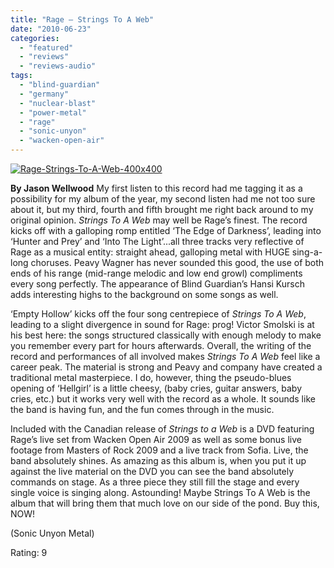```yaml
---
title: "Rage – Strings To A Web"
date: "2010-06-23"
categories: 
  - "featured"
  - "reviews"
  - "reviews-audio"
tags: 
  - "blind-guardian"
  - "germany"
  - "nuclear-blast"
  - "power-metal"
  - "rage"
  - "sonic-unyon"
  - "wacken-open-air"
---
```


[![Rage-Strings-To-A-Web-400x400](http://www.hellbound.ca/wp-content/uploads/2010/06/Rage-Strings-To-A-Web-400x400.jpg "Rage-Strings-To-A-Web-400x400")](http://www.hellbound.ca/wp-content/uploads/2010/06/Rage-Strings-To-A-Web-400x400.jpg)

**By Jason Wellwood** My first listen to this record had me tagging it as a possibility for my album of the year, my second listen had me not too sure about it, but my third, fourth and fifth brought me right back around to my original opinion. _Strings To A Web_ may well be Rage’s finest. The record kicks off with a galloping romp entitled ‘The Edge of Darkness’, leading into ‘Hunter and Prey’ and ‘Into The Light’...all three tracks very reflective of Rage as a musical entity: straight ahead, galloping metal with HUGE sing-a-long choruses. Peavy Wagner has never sounded this good, the use of both ends of his range (mid-range melodic and low end growl) compliments every song perfectly. The appearance of Blind Guardian’s Hansi Kursch adds interesting highs to the background on some songs as well.

‘Empty Hollow’ kicks off the four song centrepiece of _Strings To A Web_, leading to a slight divergence in sound for Rage: prog! Victor Smolski is at his best here: the songs structured classically with enough melody to make you remember every part for hours afterwards. Overall, the writing of the record and performances of all involved makes _Strings To A Web_ feel like a career peak. The material is strong and Peavy and company have created a traditional metal masterpiece. I do, however, thing the pseudo-blues opening of ‘Hellgirl’ is a little cheesy, (baby cries, guitar answers, baby cries, etc.) but it works very well with the record as a whole. It sounds like the band is having fun, and the fun comes through in the music.

Included with the Canadian release of _Strings to a Web_ is a DVD featuring Rage’s live set from Wacken Open Air 2009 as well as some bonus live footage from Masters of Rock 2009 and a live track from Sofia. Live, the band absolutely shines. As amazing as this album is, when you put it up against the live material on the DVD you can see the band absolutely commands on stage. As a three piece they still fill the stage and every single voice is singing along. Astounding! Maybe Strings To A Web is the album that will bring them that much love on our side of the pond. Buy this, NOW!

(Sonic Unyon Metal)

Rating: 9
